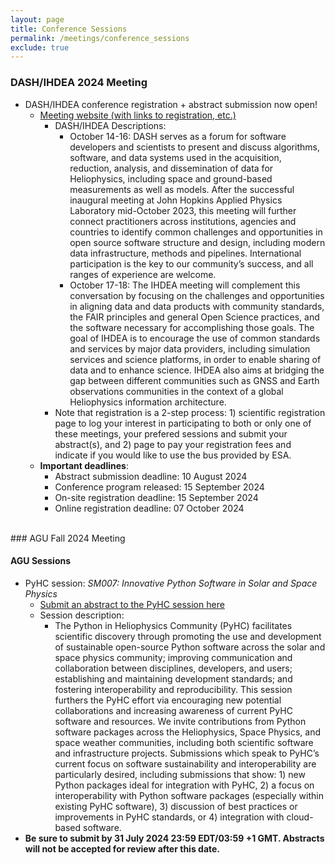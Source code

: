 ```yaml
---
layout: page
title: Conference Sessions
permalink: /meetings/conference_sessions
exclude: true
---
```


### DASH/IHDEA 2024 Meeting

* DASH/IHDEA conference registration + abstract submission now open! 
    * [Meeting website (with links to registration, etc.)](https://www.cosmos.esa.int/web/ihdea/ihdea-dash-2024)
        * DASH/IHDEA Descriptions:
            * October 14-16: DASH serves as a forum for software developers and scientists to present and discuss algorithms, software, and data systems used in the acquisition, reduction, analysis, and dissemination of data for Heliophysics, including space and ground-based measurements as well as models. After the successful inaugural meeting at John Hopkins Applied Physics Laboratory mid-October 2023, this meeting will further connect practitioners across institutions, agencies and countries to identify common challenges and opportunities in open source software structure and design, including modern data infrastructure, methods and pipelines. International participation is the key to our community’s success, and all ranges of experience are welcome.
            * October 17-18: The IHDEA meeting will complement this conversation by focusing on the challenges and opportunities in aligning data and data products with community standards, the FAIR principles and general Open Science practices, and the software necessary for accomplishing those goals. The goal of IHDEA is to encourage the use of common standards and services by major data providers, including simulation services and science platforms, in order to enable sharing of data and to enhance science. IHDEA also aims at bridging the gap between different communities such as GNSS and Earth observations communities in the context of a global Heliophysics information architecture.
        * Note that registration is a 2-step process: 1) scientific registration page to log your interest in participating to both or only one of these meetings, your prefered sessions and submit your abstract(s), and 2) page to pay your registration fees and indicate if you would like to use the bus provided by ESA.
    * **Important deadlines**:
        * Abstract submission deadline: 10 August 2024
        * Conference program released: 15 September 2024
        * On-site registration deadline: 15 September 2024
        * Online registration deadline: 07 October 2024

<br>
### AGU Fall 2024 Meeting

#### AGU Sessions
* PyHC session: _SM007: Innovative Python Software in Solar and Space Physics_
    * [Submit an abstract to the PyHC session here](https://agu.confex.com/agu/agu24/prelim.cgi/Session/225308)
    * Session description:
        * The Python in Heliophysics Community (PyHC) facilitates scientific discovery through promoting the use and development of sustainable open-source Python software across the solar and space physics community; improving communication and collaboration between disciplines, developers, and users; establishing and maintaining development standards; and fostering interoperability and reproducibility. This session furthers the PyHC effort via encouraging new potential collaborations and increasing awareness of current PyHC software and resources. We invite contributions from Python software packages across the Heliophysics, Space Physics, and space weather communities, including both scientific software and infrastructure projects. Submissions which speak to PyHC’s current focus on software sustainability and interoperability are particularly desired, including submissions that show: 1) new Python packages ideal for integration with PyHC, 2) a focus on interoperability with Python software packages (especially within existing PyHC software), 3) discussion of best practices or improvements in PyHC standards, or 4) integration with cloud-based software.
* **Be sure to submit by 31 July 2024 23:59 EDT/03:59 +1 GMT. Abstracts will not be accepted for review after this date.**
